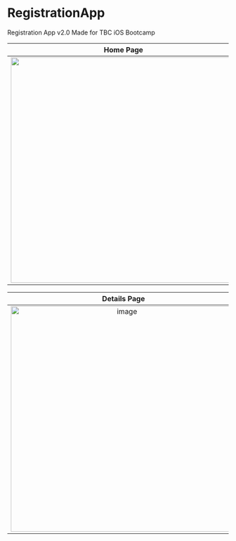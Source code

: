 # RegistrationApp

Registration App v2.0 Made for TBC iOS Bootcamp

Home Page             |  Sign Up Page
:-------------------------:|:-------------------------:
<img width="513" src="https://user-images.githubusercontent.com/75265099/178132203-7d61b4f6-0c13-4391-8179-8505784c7a3a.png"> | <img width="513" src="https://user-images.githubusercontent.com/75265099/178132217-6ff4e894-dbce-446f-92af-3d28acb3d6b9.png">

Details Page             |  Bottom Sheet Page
:-------------------------:|:-------------------------:
<img width="513" alt="image" src="https://user-images.githubusercontent.com/75265099/178132246-e3ffecd8-bb0a-4883-93c1-d080623b1510.png"> | <img width="513" alt="image" src="https://user-images.githubusercontent.com/75265099/178132257-cd873455-2720-4e03-8c5a-e2b1eab463b0.png">
